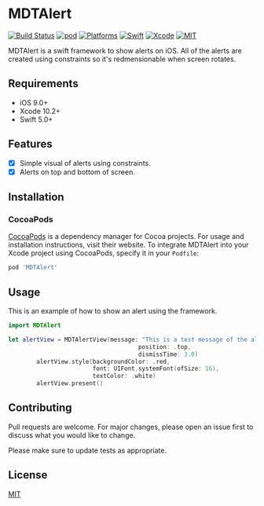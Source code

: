 # MDTAlert

[![Build Status](https://travis-ci.org/cardoso19/MDTAlert.svg?branch=master)](https://travis-ci.org/cardoso19/MDTAlert) [![pod](https://img.shields.io/cocoapods/v/MDTAlert.svg)](https://github.com/cardoso19/MDTAlert) [![Platforms](https://img.shields.io/badge/platforms-iOS-lightgrey.svg)](https://github.com/cardoso19/MDTAlert) [![Swift](https://img.shields.io/badge/Swift-5.0-orange.svg)](https://swift.org) [![Xcode](https://img.shields.io/badge/Xcode-10.2.1-blue.svg)](https://developer.apple.com/xcode) [![MIT](https://img.shields.io/badge/License-MIT-red.svg)](https://opensource.org/licenses/MIT)

MDTAlert is a swift framework to show alerts on iOS. All of the alerts are created using constraints so it's redmensionable when screen rotates.

## Requirements

- iOS 9.0+
- Xcode 10.2+
- Swift 5.0+

## Features

- [x] Simple visual of alerts using constraints.
- [x] Alerts on top and bottom of screen.

## Installation

### CocoaPods

[CocoaPods](https://cocoapods.org) is a dependency manager for Cocoa projects. For usage and installation instructions, visit their website. To integrate MDTAlert into your Xcode project using CocoaPods, specify it in your `Podfile`:

```ruby
pod 'MDTAlert'
```

## Usage

This is an example of how to show an alert using the framework.

```swift
import MDTAlert

let alertView = MDTAlertView(message: "This is a test message of the alert on the top of the screen",
                                     position: .top,
                                     dismissTime: 3.0)
        alertView.style(backgroundColor: .red,
                        font: UIFont.systemFont(ofSize: 16),
                        textColor: .white)
        alertView.present()
```

## Contributing
Pull requests are welcome. For major changes, please open an issue first to discuss what you would like to change.

Please make sure to update tests as appropriate.

## License
[MIT](https://choosealicense.com/licenses/mit/)

